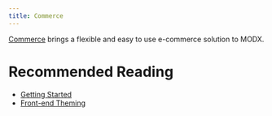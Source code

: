 ```yaml
---
title: Commerce
---
```


[Commerce](https://www.modmore.com/commerce/) brings a flexible and easy to use e-commerce solution to MODX.

# Recommended Reading

- [Getting Started](Getting_Started)
- [Front-end Theming](Front-end_Theming)

